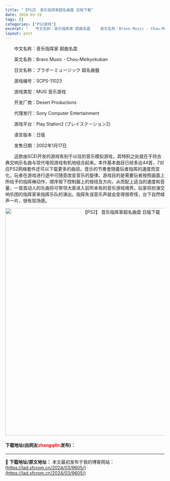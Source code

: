 ```yaml
---
title: "【PS2】 音乐指挥家超名曲盘 日版下载"
date: 2024-03-19
tags: []
categories: ["PS2游戏"]
excerpt: "　　中文名称：音乐指挥家 超曲名盘 　　英文名称：Bravo Music - Chou-Meikyokuban 　　日文名称：ブラボーミュージック 超名曲盤 　　游戏编号：SCPS-11023 　　游戏类型：MUG 音乐游戏 　　开发厂商：Desert Productions 　　代理发行：Sony&hellip;"
layout: post
---
```


 <p>　　中文名称：音乐指挥家 超曲名盘</p> <p>　　英文名称：Bravo Music - Chou-Meikyokuban</p> <p>　　日文名称：ブラボーミュージック 超名曲盤</p> <p>　　游戏编号：SCPS-11023</p> <p>　　游戏类型：MUG 音乐游戏</p> <p>　　开发厂商：Desert Productions</p> <p>　　代理发行：Sony Computer Entertainment</p> <p>　　游戏平台：Play Station2 (プレイステーション2)</p> <p>　　语言版本：日版</p> <p>　　发售日期：2002年1月17日</p> <p>　　这款由SCEI开发的游戏有别于以往的音乐模拟游戏，其特别之处就在于将古典交响乐名曲与现代电视游戏有机地结合起来。本作基本曲目已经多达44首，7对应PS2网络套件还可以下载更多的曲目。音乐的节奏會随着玩者指挥的速度而变化，玩者在游戏进行途中可随意改变音乐的旋律。游戏目的是需要玩者按照画面上所给予的指挥棒动作，顺序按下控制器上的按纽及方向，从而配上适当的速度和音量，一首首动人的乐曲将可带领大家进入前所未有的音乐游戏境界。玩家将扮演交响乐团的指挥家来指挥乐队的演出。指挥失误音乐声就会变得很奇怪，台下自然嘘声一片，很有现场感。</p> <p align="center"><img align="" border="0" src="https://lad.sfcrom.cn/wp-content/uploads/2024/03/20240319_65f99737a025f.jpg" width="718" alt="【PS2】 音乐指挥家超名曲盘 日版下载" /></p> <p><h4>下载地址(由网友<font color="red">zhangqilin</font>发布)：</h4></p> 

---
📖 **下载地址/原文地址：** 本文最初发布于我的博客网站：[https://lad.sfcrom.cn/2024/03/9605/](https://lad.sfcrom.cn/2024/03/9605/)
